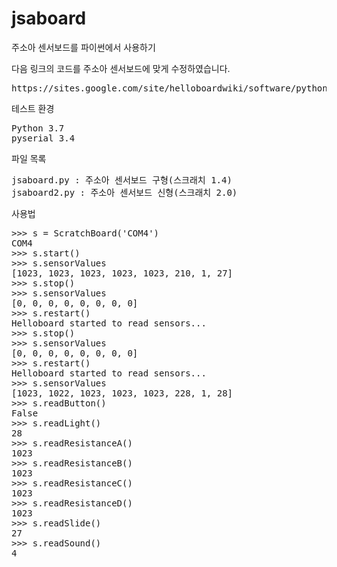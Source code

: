 # jsaboard
주소아 센서보드를 파이썬에서 사용하기


다음 링크의 코드를 주소아 센서보드에 맞게 수정하였습니다.
<pre>https://sites.google.com/site/helloboardwiki/software/python-library</pre>


테스트 환경
<pre>Python 3.7
pyserial 3.4</pre>


파일 목록
<pre>jsaboard.py : 주소아 센서보드 구형(스크래치 1.4)
jsaboard2.py : 주소아 센서보드 신형(스크래치 2.0)</pre>


사용법
<pre>>>> s = ScratchBoard('COM4')
COM4
>>> s.start()
>>> s.sensorValues
[1023, 1023, 1023, 1023, 1023, 210, 1, 27]
>>> s.stop()
>>> s.sensorValues
[0, 0, 0, 0, 0, 0, 0, 0]
>>> s.restart()
Helloboard started to read sensors...
>>> s.stop()
>>> s.sensorValues
[0, 0, 0, 0, 0, 0, 0, 0]
>>> s.restart()
Helloboard started to read sensors...
>>> s.sensorValues
[1023, 1022, 1023, 1023, 1023, 228, 1, 28]
>>> s.readButton()
False
>>> s.readLight()
28
>>> s.readResistanceA()
1023
>>> s.readResistanceB()
1023
>>> s.readResistanceC()
1023
>>> s.readResistanceD()
1023
>>> s.readSlide()
27
>>> s.readSound()
4</pre>
